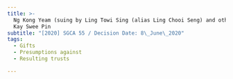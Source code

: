 ```yaml
---
title: >-
  Ng Kong Yeam (suing by Ling Towi Sing (alias Ling Chooi Seng) and others) v
  Kay Swee Pin
subtitle: "[2020] SGCA 55 / Decision Date: 8\_June\_2020"
tags:
  - Gifts
  - Presumptions against
  - Resulting trusts

---
```

